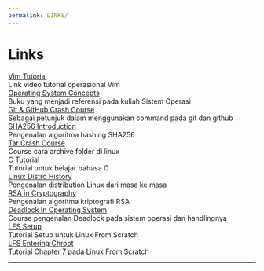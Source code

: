 ```yaml
---
permalink: LINKS/
---
```


# Links

[Vim Tutorial](https://youtu.be/ggSyF1SVFr4) <br>
    Link video tutorial operasional Vim <br>
[Operating System Concepts](https://www.os-book.com/OS10/) <br>
    Buku yang menjadi referensi pada kuliah Sistem Operasi <br>
[Git & GitHub Crash Course](https://www.youtube.com/watch?v=RGOj5yH7evk) <br>
    Sebagai petunjuk dalam menggunakan command pada git dan github <br>
[SHA256 Introduction](https://www.youtube.com/watch?v=DMtFhACPnTY) <br>
    Pengenalan algoritma hashing SHA256 <br>
[Tar Crash Course](https://www.youtube.com/watch?v=2iwumBcfd58) <br>
    Course cara archive folder di linux <br>
[C Tutorial](https://www.youtube.com/watch?v=KJgsSFOSQv0) <br>
    Tutorial untuk belajar bahasa C <br>
[Linux Distro History](https://www.youtube.com/watch?v=ShcR4Zfc6Dw&t=325s) <br>
    Pengenalan distribution Linux dari masa ke masa <br>
[RSA in Cryptography](https://www.geeksforgeeks.org/rsa-algorithm-cryptography/) <br>
    Pengenalan algoritma kriptografi RSA <br>
[Deadlock In Operating System](https://www.youtube.com/watch?v=UVo9mGARkhQ) <br>
    Course pengenalan Deadlock pada sistem operasi dan handlingnya <br>
[LFS Setup](https://www.youtube.com/watch?v=uggsnHSELos&t=369s) <br>
    Tutorial Setup untuk Linux From Scratch <br>
[LFS Entering Chroot](https://www.youtube.com/watch?v=y8uAMEK0FVc) <br>
    Tutorial Chapter 7 pada Linux From Scratch <br>
    <hr>
